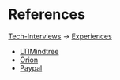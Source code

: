# References

[Tech-Interviews](../README.md) -> [Experiences](Experiences.md)

- [LTIMindtree](LTIMindtree/LTIMindtree.md)
- [Orion](Orion/Orion.md)
- [Paypal](Paypal/Paypal.md)